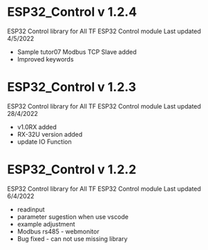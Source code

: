 # ESP32_Control v 1.2.4
ESP32 Control library for All TF ESP32 Control module
Last updated 4/5/2022
- Sample tutor07 Modbus TCP Slave added
- Improved keywords
# ESP32_Control v 1.2.3
ESP32 Control library for All TF ESP32 Control module
Last updated 28/4/2022
- v1.0RX added
- RX-32U version added
- update IO Function

# ESP32_Control v 1.2.2
ESP32 Control library for All TF ESP32 Control module
Last updated 6/4/2022
- readinput
- parameter sugestion when use vscode
- example adjustment
- Modbus rs485 - webmonitor
- Bug fixed - can not use missing library